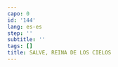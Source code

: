 ```yaml
---
capo: 0
id: '144'
lang: es-es
step: ''
subtitle: ''
tags: []
title: SALVE, REINA DE LOS CIELOS
---
```

